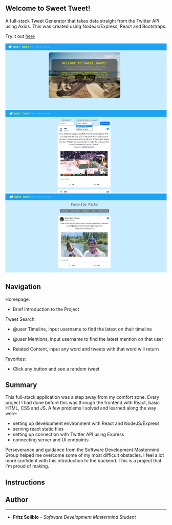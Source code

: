 ## Welcome to Sweet Tweet!

A full-stack Tweet Generator that takes data straight from the Twitter API using Axios. This was created using NodeJs/Express, React and Bootstraps.

Try it out [here](https://fritz-sweet-tweet.herokuapp.com/)

![homepage](./client/src/images/screenshot-home.png)
![searchpage](./client/src/images/screenshot-search.png)
![favoritespage](./client/src/images/screenshot-favorites.png)

## Navigation

Homepage:

- Brief introduction to the Project

Tweet Search:

- @user Timeline, input username to find the latest on their timeline

- @user Mentions, input username to find the latest mention on that user

- Related Content, input any word and tweets with that word will return

Favorites:

- Click any button and see a random tweet

## Summary

This full-stack application was a step away from my comfort zone. Every project I had done before this was through the frontend with React, basic HTML, CSS and JS. A few problems I solved and learned along the way were:

- setting up development environment with React and NodeJS/Express
- serving react static files
- setting up connection with Twitter API using Express
- connecting server and UI endpoints

Perseverance and guidance from the Software Development Mastermind Group helped me overcome some of my most difficult obstacles. I feel a lot more confident with this introduction to the backend. This is a project that I'm proud of making.

## Instructions

## Author

---

- **Fritz Solibio** - _Software Development Mastermind Student_
